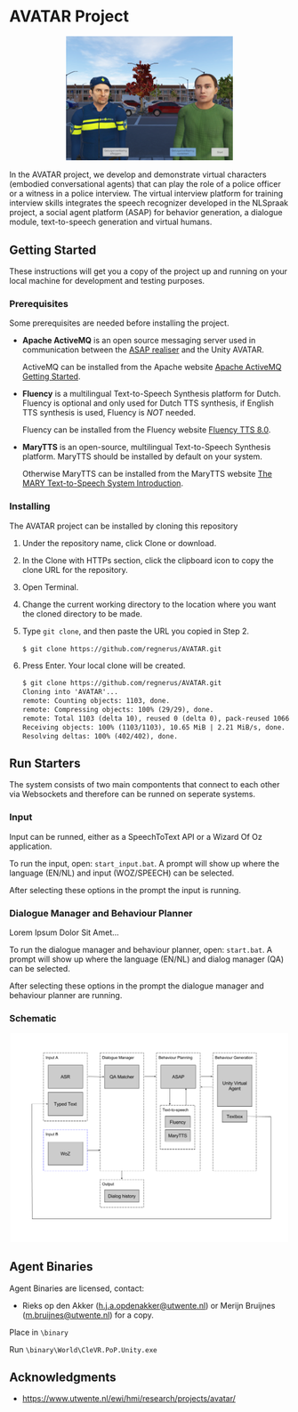 # AVATAR Project

<p align="center">
  <img src="https://github.com/regnerus/AVATAR/blob/master/avatar.png" width="300" />
</p>

In the AVATAR project, we develop and demonstrate virtual characters (embodied conversational agents) that can play the role of a police officer or a witness in a police interview. The virtual interview platform for training interview skills integrates the speech recognizer developed in the NLSpraak project, a social agent platform (ASAP) for behavior generation, a dialogue module, text-to-speech generation and virtual humans.

## Getting Started

These instructions will get you a copy of the project up and running on your local machine for development and testing purposes.

### Prerequisites

Some prerequisites are needed before installing the project. 

* **Apache ActiveMQ** is an open source messaging server used in communication between the [ASAP realiser](http://asap-project.ewi.utwente.nl/wiki/AsapRealizer) and the Unity AVATAR.

  ActiveMQ can be installed from the Apache website [Apache ActiveMQ Getting Started](http://activemq.apache.org/getting-started.html).

* **Fluency** is a multilingual Text-to-Speech Synthesis platform for Dutch. Fluency is optional and only used for Dutch TTS synthesis, if English TTS synthesis is used, Fluency is *NOT* needed. 

  Fluency can be installed from the Fluency website [Fluency TTS 8.0](https://www.fluency.nl/tts/index.htm).
  
* **MaryTTS** is an open-source, multilingual Text-to-Speech Synthesis platform. MaryTTS should be installed by default on your system. 

  Otherwise MaryTTS can be installed from the MaryTTS website [The MARY Text-to-Speech System Introduction](http://mary.dfki.de/index.html).

### Installing

The AVATAR project can be installed by cloning this repository 

1. Under the repository name, click Clone or download.
2. In the Clone with HTTPs section, click the clipboard icon to copy the clone URL for the repository.
3. Open Terminal.
4. Change the current working directory to the location where you want the cloned directory to be made.
5. Type `git clone`, and then paste the URL you copied in Step 2.

    ``` $ git clone https://github.com/regnerus/AVATAR.git ```
6. Press Enter. Your local clone will be created.
   
   ``` 
   $ git clone https://github.com/regnerus/AVATAR.git
   Cloning into 'AVATAR'...
   remote: Counting objects: 1103, done.
   remote: Compressing objects: 100% (29/29), done.
   remote: Total 1103 (delta 10), reused 0 (delta 0), pack-reused 1066
   Receiving objects: 100% (1103/1103), 10.65 MiB | 2.21 MiB/s, done.
   Resolving deltas: 100% (402/402), done.
   ```
   
## Run Starters
The system consists of two main compontents that connect to each other via Websockets and therefore can be runned on seperate systems.

### Input 
Input can be runned, either as a SpeechToText API or a Wizard Of Oz application.

To run the input, open: `start_input.bat`. A prompt will show up where the language (EN/NL) and input (WOZ/SPEECH) can be selected.

After selecting these options in the prompt the input is running.

### Dialogue Manager and Behaviour Planner 
Lorem Ipsum Dolor Sit Amet...

To run the dialogue manager and behaviour planner, open: `start.bat`. A prompt will show up where the language (EN/NL) and dialog manager (QA) can be selected.

After selecting these options in the prompt the dialogue manager and behaviour planner are running.

### Schematic
<p align="center">
  <img src="https://github.com/regnerus/AVATAR/blob/master/schematic.png" width="500" />
</p>

## Agent Binaries
Agent Binaries are licensed, contact:
* Rieks op den Akker (h.j.a.opdenakker@utwente.nl) or Merijn Bruijnes (m.bruijnes@utwente.nl) for a copy.

Place in `\binary`

Run `\binary\World\CleVR.PoP.Unity.exe`

## Acknowledgments

* https://www.utwente.nl/ewi/hmi/research/projects/avatar/
